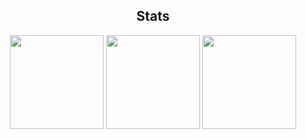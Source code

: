 <h2 align="center">Stats</h2>
<p align="center">
  <picture>
    <source
      srcset="https://github-readme-stats.vercel.app/api?username=MikkelNotAvailable&show_icons=true&theme=tokyonight&rank_icon=github&include_all_commits=true&count_private=true"
      media="(prefers-color-scheme: dark)" />
    <source
      srcset="https://github-readme-stats.vercel.app/api?username=MikkelNotAvailable&show_icons=true&theme=default&rank_icon=github&include_all_commits=true&count_private=true"
      media="(prefers-color-scheme: light)" />
    <img src="https://github-readme-stats.vercel.app/api?username=MikkelNotAvailable&show_icons=true" height="150" />
  </picture>

  <picture>
    <source srcset="https://streak-stats.demolab.com?user=MikkelNotAvailable&theme=tokyonight" media="(prefers-color-scheme: dark)" />
    <source srcset="https://streak-stats.demolab.com?user=MikkelNotAvailable" media="(prefers-color-scheme: light)" />
    <img src="https://streak-stats.demolab.com?user=MikkelNotAvailable" height="150" />
  </picture>

  <picture>
    <source srcset="https://github-readme-stats.vercel.app/api/top-langs/?username=MikkelNotAvailable&layout=compact&theme=tokyonight" media="(prefers-color-scheme: dark)" />
    <source srcset="https://github-readme-stats.vercel.app/api/top-langs/?username=MikkelNotAvailable&layout=compact" media="(prefers-color-scheme: light)" />
    <img src="https://github-readme-stats.vercel.app/api/top-langs/?username=MikkelNotAvailable&layout=compact" height="150" />
  </picture>
</p>
